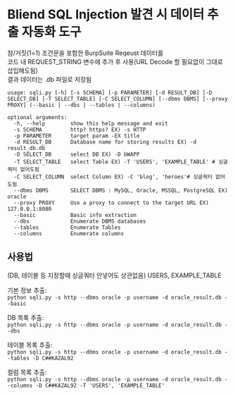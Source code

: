 # Bliend SQL Injection 발견 시 데이터 추출 자동화 도구
참/거짓(1=1) 조건문을 포함한 BurpSuite Reqeust 데이터를  
코드 내 REQUEST_STRING 변수에 추가 후 사용(URL Decode 할 필요없이 그대로 삽입해도됨)  
결과 데이터는 .db 파일로 저장됨  






```
usage: sqli.py [-h] [-s SCHEMA] [-p PARAMETER] [-d RESULT_DB] [-D SELECT_DB] [-T SELECT_TABLE] [-C SELECT_COLUMN] [--dbms DBMS] [--proxy PROXY] (--basic | --dbs | --tables | --columns)

optional arguments:
  -h, --help        show this help message and exit
  -s SCHEMA         http? https? EX) -s HTTP
  -p PARAMETER      target param -EX title
  -d RESULT_DB      Database name for storing results EX) -d result_db.db
  -D SELECT_DB      select DB EX) -D bWAPP
  -T SELECT_TABLE   select Table EX) -T 'USERS', 'EXAMPLE_TABLE' # 싱글쿼터 없어도됨
  -C SELECT_COLUMN  select Column EX) -C 'blog', 'heroes'# 싱글쿼터 없어도됨
  --dbms DBMS       SELECT DBMS : MySQL, Oracle, MSSQL, PostgreSQL EX) oracle
  --proxy PROXY     Use a proxy to connect to the target URL EX) 127.0.0.1:8080
  --basic           Basic info extraction
  --dbs             Enumerate DBMS databases
  --tables          Enumerate Tables
  --columns         Enumerate columns
```


## 사용법  
(DB, 테이블 등 지정할때 싱글쿼터 안넣어도 상관없음) USERS, EXAMPLE_TABLE

기본 정보 추출:  
`python sqli.py -s http --dbms oracle -p username -d oracle_result.db --basic `
  
DB 목록 추출:  
`python sqli.py -s http --dbms oracle -p username -d oracle_result.db --dbs `

테이블 목록 추출:  
`python sqli.py -s http --dbms oracle -p username -d oracle_result.db --tables -D C##KAZAL92`

컬럼 목록 추출:  
`python sqli.py -s http --dbms oracle -p username -d oracle_result.db --columns -D C##KAZAL92 -T 'USERS', 'EXAMPLE_TABLE'`
